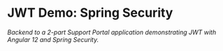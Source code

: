 # JWT Demo: Spring Security
*Backend to a 2-part Support Portal application demonstrating JWT with Angular 12 and Spring Security.*
